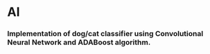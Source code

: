 # AI

### Implementation of dog/cat classifier using Convolutional Neural Network and ADABoost algorithm.
